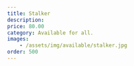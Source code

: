 ```yaml
---
title: Stalker
description: 
price: 80.00
category: Available for all.
images: 
    - /assets/img/available/stalker.jpg
order: 500
---
```

